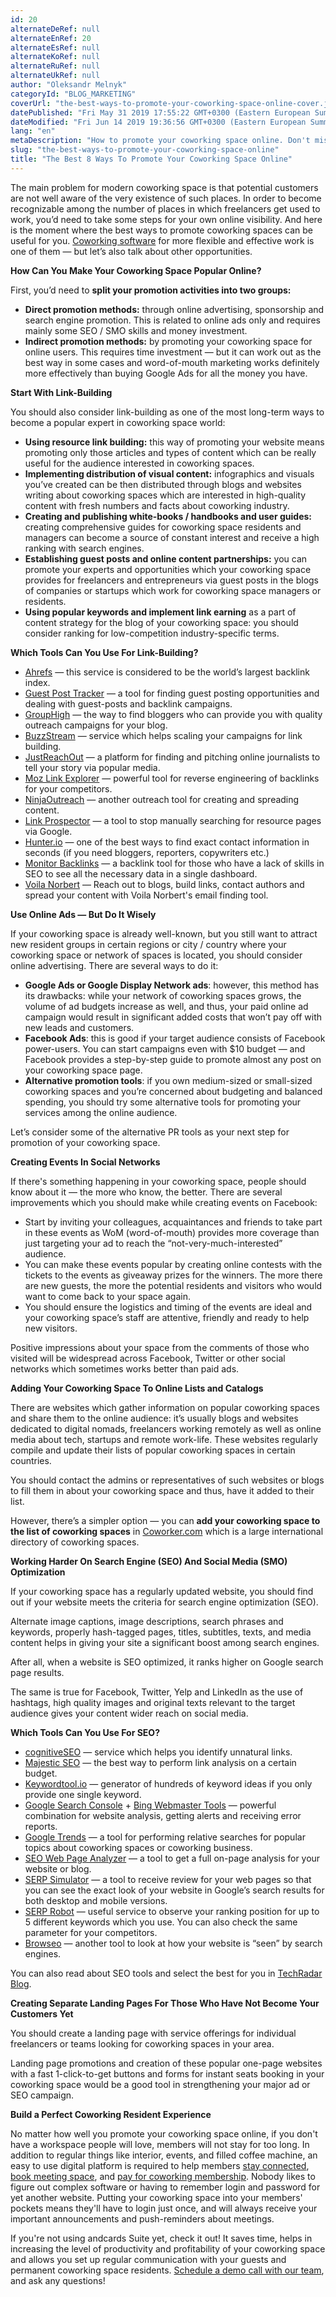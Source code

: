 ```yaml
---
id: 20
alternateDeRef: null
alternateEnRef: 20
alternateEsRef: null
alternateKoRef: null
alternateRuRef: null
alternateUkRef: null
author: "Oleksandr Melnyk"
categoryId: "BLOG_MARKETING"
coverUrl: "the-best-ways-to-promote-your-coworking-space-online-cover.jpg"
datePublished: "Fri May 31 2019 17:55:22 GMT+0300 (Eastern European Summer Time)"
dateModified: "Fri Jun 14 2019 19:36:56 GMT+0300 (Eastern European Summer Time)"
lang: "en"
metaDescription: "How to promote your coworking space online. Don't miss a chance to read carefully these eight ways that will help you with coworking space promotion.  "
slug: "the-best-ways-to-promote-your-coworking-space-online"
title: "The Best 8 Ways To Promote Your Coworking Space Online"
---
```


The main problem for modern coworking space is that potential customers are not well aware of the very existence of such places. In order to become recognizable among the number of places in which freelancers get used to work, you’d need to take some steps for your own online visibility. And here is the moment where the best ways to promote coworking spaces can be useful for you. [Coworking software](https://andcards.com) for more flexible and effective work is one of them — but let’s also talk about other opportunities.

**How Can You Make Your Coworking Space Popular Online?**

First, you’d need to **split your promotion activities into two groups:**

- **Direct promotion methods:** through online advertising, sponsorship and search engine promotion. This is related to online ads only and requires mainly some SEO / SMO skills and money investment.
- **Indirect promotion methods:** by promoting your coworking space for online users. This requires time investment — but it can work out as the best way in some cases and word-of-mouth marketing works definitely more effectively than buying Google Ads for all the money you have.

**Start With Link-Building**

You should also consider link-building as one of the most long-term ways to become a popular expert in coworking space world:

- **Using resource link building:** this way of promoting your website means promoting only those articles and types of content which can be really useful for the audience interested in coworking spaces.
- **Implementing distribution of visual content:** infographics and visuals you’ve created can be then distributed through blogs and websites writing about coworking spaces which are interested in high-quality content with fresh numbers and facts about coworking industry.
- **Creating and publishing white-books / handbooks and user guides:** creating comprehensive guides for coworking space residents and managers can become a source of constant interest and receive a high ranking with search engines.
- **Establishing guest posts and online content partnerships:** you can promote your experts and opportunities which your coworking space provides for freelancers and entrepreneurs via guest posts in the blogs of companies or startups which work for coworking space managers or residents.
- **Using popular keywords and implement link earning** as a part of content strategy for the blog of your coworking space: you should consider ranking for low-competition industry-specific terms.

**Which Tools Can You Use For Link-Building?**


- [Ahrefs](https://ahrefs.com/) — this service is considered to be the world’s largest backlink index.
- [Guest Post Tracker](https://www.guestposttracker.com/) — a tool for finding guest posting opportunities and dealing with guest-posts and backlink campaigns.
- [GroupHigh](https://www.grouphigh.com/) — the way to find bloggers who can provide you with quality outreach campaigns for your blog.
- [BuzzStream](https://www.buzzstream.com/) — service which helps scaling your campaigns for link building.
- [JustReachOut](https://justreachout.io/) — a platform for finding and pitching online journalists to tell your story via popular media.
- [Moz Link Explorer](https://moz.com/link-explorer) — powerful tool for reverse engineering of backlinks for your competitors.
- [NinjaOutreach](https://ninjaoutreach.com/) — another outreach tool for creating and spreading content.
- [Link Prospector](https://linkprospector.citationlabs.com/) — a tool to stop manually searching for resource pages via Google.
- [Hunter.io](https://hunter.io/) — one of the best ways to find exact contact information in seconds (if you need bloggers, reporters, copywriters etc.)
- [Monitor Backlinks](https://monitorbacklinks.com/) — a backlink tool for those who have a lack of skills in SEO to see all the necessary data in a single dashboard.
- [Voila Norbert](https://www.voilanorbert.com/) — Reach out to blogs, build links, contact authors and spread your content with Voila Norbert's email finding tool.

**Use Online Ads — But Do It Wisely**

If your coworking space is already well-known, but you still want to attract new resident groups in certain regions or city / country where your coworking space or network of spaces is located, you should consider online advertising. There are several ways to do it:

- **Google Ads or Google Display Network ads**: however, this method has its drawbacks: while your network of coworking spaces grows, the volume of ad budgets increase as well, and thus, your paid online ad campaign would result in significant added costs that won’t pay off with new leads and customers.
- **Facebook Ads**: this is good if your target audience consists of Facebook power-users. You can start campaigns even with $10 budget — and Facebook provides a step-by-step guide to promote almost any post on your coworking space page.
- **Alternative promotion tools**: if you own medium-sized or small-sized coworking spaces and you’re concerned about budgeting and balanced spending, you should try some alternative tools for promoting your services among the online audience.

Let’s consider some of the alternative PR tools as your next step for promotion of your coworking space.

**Creating Events In Social Networks**

If there's something happening in your coworking space, people should know about it — the more who know, the better. There are several improvements which you should make while creating events on Facebook:

- Start by inviting your colleagues, acquaintances and friends to take part in these events as WoM (word-of-mouth) provides more coverage than just targeting your ad to reach the “not-very-much-interested” audience.
- You can make these events popular by creating online contests with the tickets to the events as giveaway prizes for the winners. The more there are new guests, the more the potential residents and visitors who would want to come back to your space again.
- You should ensure the logistics and timing of the events are ideal and your coworking space’s staff are attentive, friendly and ready to help new visitors.

Positive impressions about your space from the comments of those who visited will be widespread across Facebook, Twitter or other social networks which sometimes works better than paid ads.

**Adding Your Coworking Space To Online Lists and Catalogs**

There are websites which gather information on popular coworking spaces and share them to the online audience: it’s usually blogs and websites dedicated to digital nomads, freelancers working remotely as well as online media about tech, startups and remote work-life. These websites regularly compile and update their lists of popular coworking spaces in certain countries.

You should contact the admins or representatives of such websites or blogs to fill them in about your coworking space and thus, have it added to their list.

However, there’s a simpler option — you can **add your coworking space to the list of coworking spaces** in [Coworker.com](https://www.coworker.com/) which is a large international directory of coworking spaces.

**Working Harder On Search Engine (SEO) And Social Media (SMO) Optimization**

If your coworking space has a regularly updated website, you should find out if your website meets the criteria for search engine optimization (SEO).

Alternate image captions, image descriptions, search phrases and keywords, properly hash-tagged pages, titles, subtitles, texts, and media content helps in giving your site a significant boost among search engines.

After all, when a website is SEO optimized, it ranks higher on Google search page results.

The same is true for Facebook, Twitter, Yelp and LinkedIn as the use of hashtags, high quality images and original texts relevant to the target audience gives your content wider reach on social media.

**Which Tools Can You Use For SEO?**

- [cognitiveSEO](https://cognitiveseo.com/) — service which helps you identify unnatural links.
- [Majestic SEO](https://majestic.com/) — the best way to perform link analysis on a certain budget.
- [Keywordtool.io](http://keywordtool.io/) — generator of hundreds of keyword ideas if you only provide one single keyword.
- [Google Search Console](https://search.google.com/search-console) + [Bing Webmaster Tools](http://www.bing.com/toolbox/webmaster) — powerful combination for website analysis, getting alerts and receiving error reports.
- [Google Trends](http://www.google.com/trends/) — a tool for performing relative searches for popular topics about coworking spaces or coworking business.
- [SEO Web Page Analyzer](http://www.seowebpageanalyzer.com/) — a tool to get a full on-page analysis for your website or blog.
- [SERP Simulator](https://serpsim.com/) — a tool to receive review for your web pages so that you can see the exact look of your website in Google’s search results for both desktop and mobile versions.
- [SERP Robot](https://www.serprobot.com/) — useful service to observe your ranking position for up to 5 different keywords which you use. You can also check the same parameter for your competitors.
- [Browseo](http://www.browseo.net/) — another tool to look at how your website is “seen” by search engines.

You can also read about SEO tools and select the best for you in [TechRadar Blog](https://www.techradar.com/news/best-seo-tool).

**Creating Separate Landing Pages For Those Who Have Not Become Your Customers Yet**

You should create a landing page with service offerings for individual freelancers or teams looking for coworking spaces in your area.

Landing page promotions and creation of these popular one-page websites with a fast 1-click-to-get buttons and forms for instant seats booking in your coworking space would be a good tool in strengthening your major ad or SEO campaign.

**Build a Perfect Coworking Resident Experience**

No matter how well you promote your coworking space online, if you don't have a workspace people will love, members will not stay for too long. In addition to regular things like interior, events, and filled coffee machine, an easy to use digital platform is required to help members [stay connected](https://andcards.com/features#community-feed), [book meeting space](https://andcards.com/features#room-booking-system), and [pay for coworking membership](https://andcards.com/features#credit-card-payments). Nobody likes to figure out complex software or having to remember login and password for yet another website. Putting your coworking space into your members' pockets means they'll have to login just once, and will always receive your important announcements and push-reminders about meetings.

If you're not using andcards Suite yet, check it out! It saves time, helps in increasing the level of productivity and profitability of your coworking space and allows you set up regular communication with your guests and permanent coworking space residents. [Schedule a demo call with our team](https://meetings.hubspot.com/id/demo), and ask any questions!
